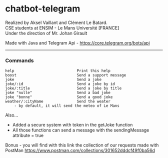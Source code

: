 # chatbot-telegram
 
Realized by Aksel Vaillant and Clément Le Batard.    
CSE students at ENSIM - Le Mans Université [FRANCE]   
Under the direction of Mr. Johan Girault   

Made with Java and Telegram Api - https://core.telegram.org/bots/api

------------------

### Commands  

    help                            Print this help
    boost                           Send a support message
    joke                            Send a joke
    joke/:id                        Send a joke by id
    joke/:title                     Send a joke by title
    joke "nulle"                    Send a bad joke
    joke "bonne"                    Send a good joke
    weather/:cityName               Send the weater
        - by default, it will send the meteo of Le Mans
   
 Also...
 - Added a secure system with token in the getJoke function   
 - All those functions can send a message with the sendingMessage attribute = true
  
Bonus - you will find with this link the collection of our requests made with PostMan
https://www.postman.com/collections/301652dddcf49f0ba56d

